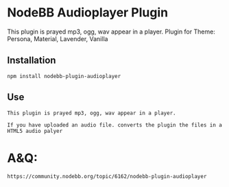 # NodeBB Audioplayer Plugin

This plugin is prayed mp3, ogg, wav appear in a player.
Plugin for Theme: Persona, Material, Lavender, Vanilla

## Installation

    npm install nodebb-plugin-audioplayer

## Use

    This plugin is prayed mp3, ogg, wav appear in a player.
    
    If you have uploaded an audio file. converts the plugin the files in a HTML5 audio palyer



# A&Q: 

    https://community.nodebb.org/topic/6162/nodebb-plugin-audioplayer

